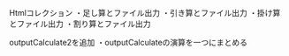 Htmlコレクション
・足し算とファイル出力
・引き算とファイル出力
・掛け算とファイル出力
・割り算とファイル出力

outputCalculate2を追加
・outputCalculateの演算を一つにまとめる
